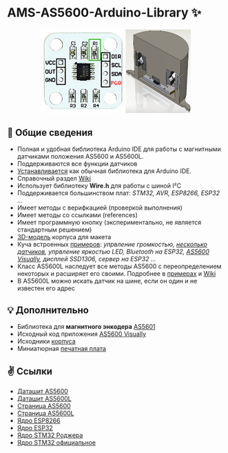 # AMS-AS5600-Arduino-Library ✨
<p align="center"><img src="/images/as5600_aliexpress.jpg" width="39%"><img src="/images/assembly_case_stl.jpg" width="30%"></p>

## 📃 Общие сведения
* Полная и удобная библиотека Arduino IDE для работы с магнитными датчиками положения AS5600 и AS5600L.
* Поддерживаются все функции датчиков
* [Устанавливается](https://github.com/S-LABc/AMS-AS5600-Arduino-Library/wiki/%D0%A3%D1%81%D1%82%D0%B0%D0%BD%D0%BE%D0%B2%D0%BA%D0%B0) как обычная библиотека для Arduino IDE.
* Справочный раздел [Wiki](https://github.com/S-LABc/AMS-AS5600-Arduino-Library/wiki)
* Использует библиотеку **Wire.h** для работы с шиной I²C
* Поддерживается большинством плат: *STM32, AVR, ESP8266, ESP32 ...*
* Имеет методы с верифкацией (проверкой выполнения)
* Имеет методы со ссылками (references)
* Имеет программную кнопку (экспериментально, не является стандартным решением)
* [3D-модель](addons/AS5600-Case-STL/) корпуса для макета
* Куча встроенных [примеров](examples/): *упрвление громкостью, [несколько датчиков](examples/AnyMCU/MultiSensorsTCA9548A_Serial), упрвление яркостью LED, Bluetooth на ESP32, [AS5600 Visually](addons/AS5600-Visually/), дисплей SSD1306, сервер на ESP32 ...*
* Класс AS5600L наследует все методы AS5600 с переопределением некоторых и расширяет его своими. Подробнее в [примерах](examples/) и [Wiki](https://github.com/S-LABc/AMS-AS5600-Arduino-Library/wiki)
* В AS5600L можно искать датчик на шине, если он один и не известен его адрес

## 💡 Дополнительно
* Библиотека для **магнитного энкодера** [AS5601](https://github.com/S-LABc/AMS-AS5601-Arduino-Library)
* Исходный код приложения [AS5600 Visually](https://github.com/S-LABc/AS5600-Position-Sensor-UI)
* Исходники [корпуса](https://github.com/S-LABc/AS5600-Case)
* Миниатюрная [печатная плата](https://github.com/S-LABc/AMS-AS5600-AS5601-Sensors-Board)

## ✌️ Ссылки
* [Даташит AS5600](https://look.ams-osram.com/m/7059eac7531a86fd/original/AS5600-DS000365.pdf)
* [Даташит AS5600L](https://look.ams-osram.com/m/657fca3b775890b7/original/AS5600L-DS000545.pdf)
* [Страница AS5600](https://ams-osram.com/products/sensors/position-sensors/ams-as5600-position-sensor)
* [Страница AS5600L](https://ams-osram.com/products/sensors/position-sensors/ams-as5600l-magnetic-rotary-position-sensor)
* [Ядро ESP8266](https://github.com/esp8266/Arduino)
* [Ядро ESP32](https://github.com/espressif/arduino-esp32)
* [Ядро STM32 Роджера](https://github.com/rogerclarkmelbourne/Arduino_STM32)
* [Ядро STM32 официальное](https://github.com/stm32duino/Arduino_Core_STM32)
